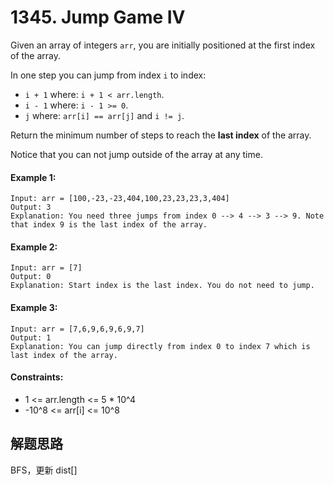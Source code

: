 # 1345. Jump Game IV

Given an array of integers `arr`, you are initially positioned at the first index of the array.

In one step you can jump from index `i` to index:

+ `i + 1` where: `i + 1 < arr.length`.
+ `i - 1` where: `i - 1 >= 0`.
+ `j` where: `arr[i] == arr[j]` and `i != j`.

Return the minimum number of steps to reach the **last index** of the array.

Notice that you can not jump outside of the array at any time.

#### Example 1:

```
Input: arr = [100,-23,-23,404,100,23,23,23,3,404]
Output: 3
Explanation: You need three jumps from index 0 --> 4 --> 3 --> 9. Note that index 9 is the last index of the array.
```

#### Example 2:

```
Input: arr = [7]
Output: 0
Explanation: Start index is the last index. You do not need to jump.
```

#### Example 3:

```
Input: arr = [7,6,9,6,9,6,9,7]
Output: 1
Explanation: You can jump directly from index 0 to index 7 which is last index of the array.
``` 

#### Constraints:

+ 1 <= arr.length <= 5 * 10^4
+ -10^8 <= arr[i] <= 10^8

## 解题思路

BFS，更新 dist[]